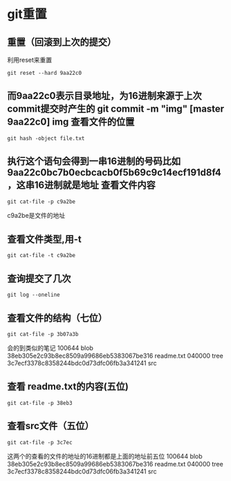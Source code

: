 git重置
===
重置（回滚到上次的提交）
---
利用reset来重置
```
git reset --hard 9aa22c0
```
而9aa22c0表示目录地址，为16进制来源于上次commit提交时产生的 git commit -m "img" [master 9aa22c0] img
查看文件的位置
---
```
git hash -object file.txt
```
执行这个语句会得到一串16进制的号码比如9aa22c0bc7b0ecbcacb0f5b69c9c14ecf191d8f4，这串16进制就是地址
查看文件内容
---
```
git cat-file -p c9a2be
```
c9a2be是文件的地址

查看文件类型,用-t
---
```
git cat-file -t c9a2be
```
查询提交了几次
---
```
git log --oneline
```
查看文件的结构（七位）
---
```
git cat-file -p 3b07a3b
```
会的到类似的笔记 100644 blob 38eb305e2c93b8ec8509a99686eb5383067be316 readme.txt 040000 tree 3c7ecf3378c8358244bdc0d73dfc06fb3a341241 src

查看 readme.txt的内容(五位)
---
```
git cat-file -p 38eb3
```
查看src文件（五位）
---
```
git cat-file -p 3c7ec
```
这两个的查看的文件的地址的16进制都是上面的地址前五位 100644 blob 38eb305e2c93b8ec8509a99686eb5383067be316 readme.txt 040000 tree 3c7ecf3378c8358244bdc0d73dfc06fb3a341241 src
